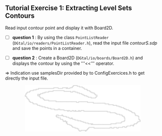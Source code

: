 

## Tutorial Exercise 1: Extracting Level Sets Contours

Read input contour point and display it with Board2D.

  - [ ] **question 1** : By using the class ```PointListReader``` (```DGtal/io/readers/PointListReader.h```), read the input file *contourS.sdp* and save the points in a container.

  - [ ] **question 2** : Create a Board2D (```DGtal/io/boards/Board2D.h```) and displays the contour by using the '''<<''' operator. 

  => Indication use samplesDir provided by to ConfigExercices.h to get directly the input file.
  
  <center>
  <a href="results/res.png"><img height=150 src="results/res.png"></a>
  </center>


